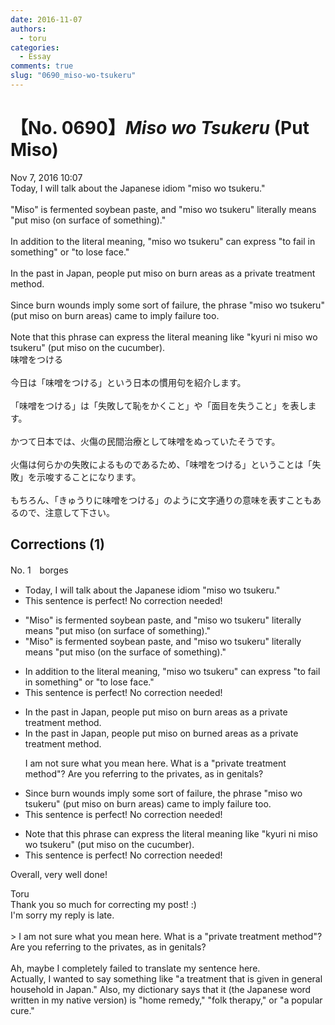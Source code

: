 ```yaml
---
date: 2016-11-07
authors:
  - toru
categories:
  - Essay
comments: true
slug: "0690_miso-wo-tsukeru"
---
```


# 【No. 0690】<strong><em>Miso wo Tsukeru</em></strong> (Put Miso)
<div class="date">Nov 7, 2016 10:07</div>
<div id="post"><div id="body_show_ori">
Today, I will talk about the Japanese idiom "miso wo tsukeru."<br/><br/>"Miso" is fermented soybean paste, and "miso wo tsukeru" literally means "put miso (on surface of something)."<br/><br/>In addition to the literal meaning, "miso wo tsukeru" can express "to fail in something" or "to lose face."<br/><br/>In the past in Japan, people put miso on burn areas as a private treatment method.<br/><br/>Since burn wounds imply some sort of failure, the phrase "miso wo tsukeru" (put miso on burn areas) came to imply failure too.<br/><br/>Note that this phrase can express the literal meaning like "kyuri ni miso wo tsukeru" (put miso on the cucumber).
</div></div>

<!-- more -->

<div id="post_ja"><div id="body_show_mo">
味噌をつける<br/><br/>今日は「味噌をつける」という日本の慣用句を紹介します。<br/><br/>「味噌をつける」は「失敗して恥をかくこと」や「面目を失うこと」を表します。<br/><br/>かつて日本では、火傷の民間治療として味噌をぬっていたそうです。<br/><br/>火傷は何らかの失敗によるものであるため、「味噌をつける」ということは「失敗」を示唆することになります。<br/><br/>もちろん、「きゅうりに味噌をつける」のように文字通りの意味を表すこともあるので、注意して下さい。
</div></div>

## Corrections (1)
<div id="block"><div class="first_name"> No. 1　<span class="just_name">borges</span></div><div id="block2">
<ul class="correction_field">
<li class="incorrect">Today, I will talk about the Japanese idiom "miso wo tsukeru."</li>
<li class="corrected perfect">This sentence is perfect! No correction needed!</li>
</ul>
<ul class="correction_field">
<li class="incorrect">"Miso" is fermented soybean paste, and "miso wo tsukeru" literally means "put miso (on surface of something)."</li>
<li class="corrected correct">
"Miso" is fermented soybean paste, and "miso wo tsukeru" literally means "put miso (on the surface of something)."
</li>
</ul>
<ul class="correction_field">
<li class="incorrect">In addition to the literal meaning, "miso wo tsukeru" can express "to fail in something" or "to lose face."</li>
<li class="corrected perfect">This sentence is perfect! No correction needed!</li>
</ul>
<ul class="correction_field">
<li class="incorrect">In the past in Japan, people put miso on burn areas as a private treatment method.</li>
<li class="corrected correct">
In the past in Japan, people put miso on burned areas as a <span class="sline">private</span> treatment method.
<p class="correction_comment">I am not sure what you mean here. What is a "private treatment method"? Are you referring to the privates, as in genitals?</p>
</li>
</ul>
<ul class="correction_field">
<li class="incorrect">Since burn wounds imply some sort of failure, the phrase "miso wo tsukeru" (put miso on burn areas) came to imply failure too.</li>
<li class="corrected perfect">This sentence is perfect! No correction needed!</li>
</ul>
<ul class="correction_field">
<li class="incorrect">Note that this phrase can express the literal meaning like "kyuri ni miso wo tsukeru" (put miso on the cucumber).</li>
<li class="corrected perfect">This sentence is perfect! No correction needed!</li>
</ul>
<p class="comment_small">
 Overall, very well done!
</p>

</div><div class="name"><span class="just_name">Toru</span><br>
Thank you so much for correcting my post! :)<br/>I'm sorry my reply is late. <br/><br/>&gt; I am not sure what you mean here. What is a "private treatment method"? Are you referring to the privates, as in genitals?<br/><br/>Ah, maybe I completely failed to translate my sentence here.<br/>Actually, I wanted to say something like "a treatment that is given in general household in Japan." Also, my dictionary says that it (the Japanese word written in my native version) is "home remedy," "folk therapy," or "a popular cure."
</div>
</div>
